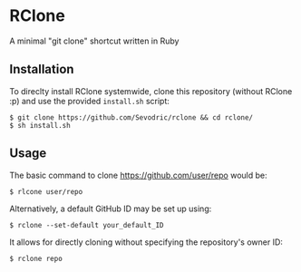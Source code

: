 # RClone
A minimal "git clone" shortcut written in Ruby

## Installation
To direclty install RClone systemwide, clone this repository (without RClone :p) and use the provided `install.sh` script:
```
$ git clone https://github.com/Sevodric/rclone && cd rclone/
$ sh install.sh
```

## Usage
The basic command to clone https://github.com/user/repo would be:
```
$ rlcone user/repo
```

Alternatively, a default GitHub ID may be set up using:
```
$ rclone --set-default your_default_ID
```
It allows for directly cloning without specifying the repository's owner ID:
```
$ rclone repo
```
